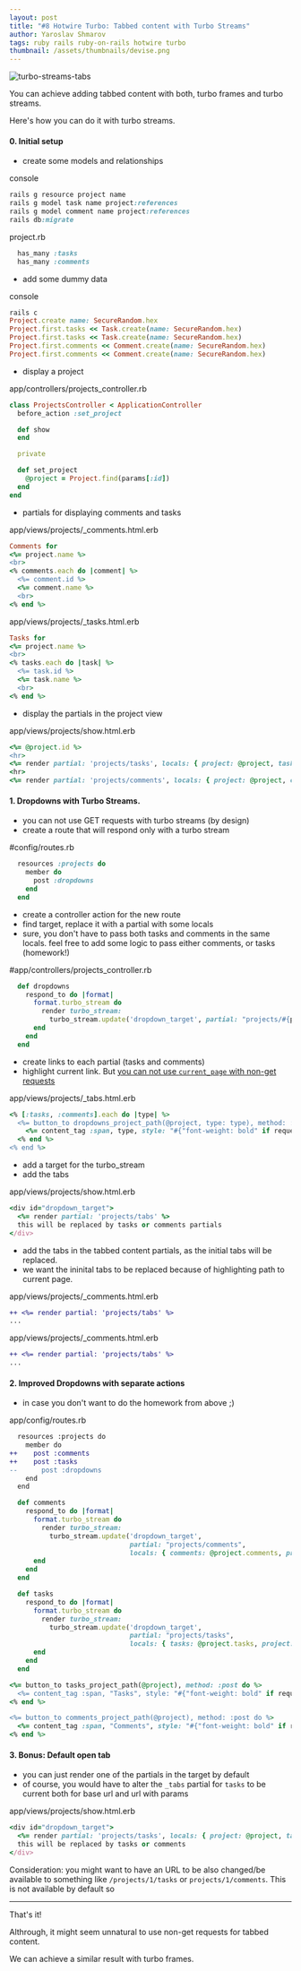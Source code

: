 ```yaml
---
layout: post
title: "#8 Hotwire Turbo: Tabbed content with Turbo Streams"
author: Yaroslav Shmarov
tags: ruby rails ruby-on-rails hotwire turbo
thumbnail: /assets/thumbnails/devise.png
---
```


![turbo-streams-tabs](/assets/images/turbo-streams-tabs.gif)

You can achieve adding tabbed content with both, turbo frames and turbo streams.

Here's how you can do it with turbo streams.

#### 0. Initial setup

* create some models and relationships

console
```ruby
rails g resource project name
rails g model task name project:references
rails g model comment name project:references
rails db:migrate
```

project.rb
```ruby
  has_many :tasks
  has_many :comments
```

* add some dummy data

console
```ruby
rails c
Project.create name: SecureRandom.hex
Project.first.tasks << Task.create(name: SecureRandom.hex)
Project.first.tasks << Task.create(name: SecureRandom.hex)
Project.first.comments << Comment.create(name: SecureRandom.hex)
Project.first.comments << Comment.create(name: SecureRandom.hex)
```

* display a project

app/controllers/projects_controller.rb
```ruby
class ProjectsController < ApplicationController
  before_action :set_project

  def show
  end

  private

  def set_project
    @project = Project.find(params[:id])
  end
end
```

* partials for displaying comments and tasks

app/views/projects/_comments.html.erb
```ruby
Comments for
<%= project.name %>
<br>
<% comments.each do |comment| %>
  <%= comment.id %>
  <%= comment.name %>
  <br>
<% end %>
```

app/views/projects/_tasks.html.erb
```ruby
Tasks for 
<%= project.name %>
<br>
<% tasks.each do |task| %>
  <%= task.id %>
  <%= task.name %>
  <br>
<% end %>
```

* display the partials in the project view

app/views/projects/show.html.erb
```ruby
<%= @project.id %>
<hr>
<%= render partial: 'projects/tasks', locals: { project: @project, tasks: @project.tasks } %>
<hr>
<%= render partial: 'projects/comments', locals: { project: @project, comments: @project.comments } %>
```

#### 1. Dropdowns with Turbo Streams.

* you can not use GET requests with turbo streams (by design)
* create a route that will respond only with a turbo stream

#config/routes.rb
```ruby
  resources :projects do
    member do
      post :dropdowns
    end
  end
```

* create a controller action for the new route
* find target, replace it with a partial with some locals
* sure, you don't have to pass both tasks and comments in the same locals. feel free to add some logic to pass either comments, or tasks (homework!)

#app/controllers/projects_controller.rb
```ruby
  def dropdowns
    respond_to do |format|
      format.turbo_stream do
        render turbo_stream: 
          turbo_stream.update('dropdown_target', partial: "projects/#{params[:type]}", locals: { tasks: @project.tasks, comments: @project.comments, project: @project })
      end
    end
  end
```

* create links to each partial (tasks and comments)
* highlight current link. But [you can not use `current_page` with non-get requests](https://stackoverflow.com/questions/9749807/rails-current-page-fails-when-method-is-post)

app/views/projects/_tabs.html.erb
```ruby
<% [:tasks, :comments].each do |type| %>
  <%= button_to dropdowns_project_path(@project, type: type), method: :post do %>
    <%= content_tag :span, type, style: "#{"font-weight: bold" if request.fullpath.eql?(dropdowns_project_path(@project, type: type))}" %>
  <% end %>
<% end %>
```

* add a target for the turbo_stream
* add the tabs

app/views/projects/show.html.erb
```ruby
<div id="dropdown_target">
  <%= render partial: 'projects/tabs' %>
  this will be replaced by tasks or comments partials
</div>
```

* add the tabs in the tabbed content partials, as the initial tabs will be replaced.
* we want the ininital tabs to be replaced because of highlighting path to current page.

app/views/projects/_comments.html.erb
```diff
++ <%= render partial: 'projects/tabs' %>
...
```

app/views/projects/_comments.html.erb
```diff
++ <%= render partial: 'projects/tabs' %>
...
```

#### 2. Improved Dropdowns with separate actions

* in case you don't want to do the homework from above ;)

app/config/routes.rb
```diff
  resources :projects do
    member do
++    post :comments
++    post :tasks
--      post :dropdowns
    end
  end
```

```ruby
  def comments
    respond_to do |format|
      format.turbo_stream do
        render turbo_stream: 
          turbo_stream.update('dropdown_target', 
                              partial: "projects/comments",
                              locals: { comments: @project.comments, project: @project })
      end
    end
  end

  def tasks
    respond_to do |format|
      format.turbo_stream do
        render turbo_stream: 
          turbo_stream.update('dropdown_target', 
                              partial: "projects/tasks",
                              locals: { tasks: @project.tasks, project: @project })
      end
    end
  end
```

```ruby
<%= button_to tasks_project_path(@project), method: :post do %>
  <%= content_tag :span, "Tasks", style: "#{"font-weight: bold" if request.fullpath.eql?(tasks_project_path(@project))}" %>
<% end %>

<%= button_to comments_project_path(@project), method: :post do %>
  <%= content_tag :span, "Comments", style: "#{"font-weight: bold" if request.fullpath.eql?(comments_project_path(@project))}" %>
<% end %>
```

#### 3. Bonus: Default open tab

* you can just render one of the partials in the target by default
* of course, you would have to alter the `_tabs` partial for `tasks` to be current both for base url and url with params

app/views/projects/show.html.erb
```ruby
<div id="dropdown_target">
  <%= render partial: 'projects/tasks', locals: { project: @project, tasks: @project.tasks } %>
  this will be replaced by tasks or comments
</div>
```

Consideration: you might want to have an URL to be also changed/be available to something like `/projects/1/tasks` or `projects/1/comments`. This is not available by default so 

****

That's it!

Althrough, it might seem unnatural to use non-get requests for tabbed content.

We can achieve a similar result with turbo frames.
